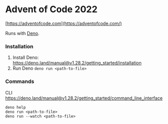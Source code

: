 # Advent of Code 2022

[https://adventofcode.com](https://adventofcode.com/)

Runs with [Deno](https://deno.land).

### Installation

1. Install Deno: https://deno.land/manual@v1.28.2/getting_started/installation
1. Run Deno `deno run <path-to-file>`

### Commands

CLI https://deno.land/manual@v1.28.2/getting_started/command_line_interface

```
deno help
deno run <path-to-file>
deno run --watch <path-to-file>
```
